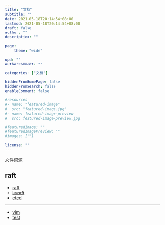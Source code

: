 ```yaml
---
title: "文档"
subtitle: ""
date: 2021-05-18T20:14:54+08:00
lastmod: 2021-05-18T20:14:54+08:00
draft: false
author: ""
description: ""

page:
    theme: "wide"

upd: ""
authorComment: ""

categories: ["文档"]

hiddenFromHomePage: false
hiddenFromSearch: false
enableComment: false

#resources:
#- name: "featured-image"
#  src: "featured-image.jpg"
#- name: featured-image-preview
#  src: featured-image-preview.jpg

#featuredImage: ""
#featuredImagePreview: ""
#images: [""]

license: ""
---
```


文件资源
<!--more-->
## raft
* [raft](raft-main.zip)
* [kvraft](kvraft-main.zip)
* [etcd](etcd.rar)

----------------------
* [vim](vim.txt)
* [test](test.txt)